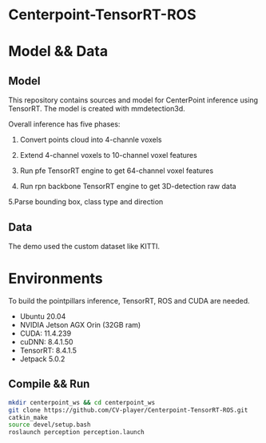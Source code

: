 # Centerpoint-TensorRT-ROS
# Model && Data
## Model
This repository contains sources and model for CenterPoint inference using TensorRT. The model is created with mmdetection3d.

Overall inference has five phases:

1. Convert points cloud into 4-channle voxels

2. Extend 4-channel voxels to 10-channel voxel features

3. Run pfe TensorRT engine to get 64-channel voxel features

4. Run rpn backbone TensorRT engine to get 3D-detection raw data

5.Parse bounding box, class type and direction

## Data
The demo used the custom dataset like KITTI.

# Environments
To build the pointpillars inference, TensorRT, ROS and CUDA are needed.
 - Ubuntu 20.04
 - NVIDIA Jetson AGX Orin (32GB ram)
 - CUDA: 11.4.239
 - cuDNN: 8.4.1.50
 - TensorRT: 8.4.1.5
 - Jetpack 5.0.2
## Compile && Run

```bash
mkdir centerpoint_ws && cd centerpoint_ws
git clone https://github.com/CV-player/Centerpoint-TensorRT-ROS.git
catkin_make
source devel/setup.bash
roslaunch perception perception.launch
```
